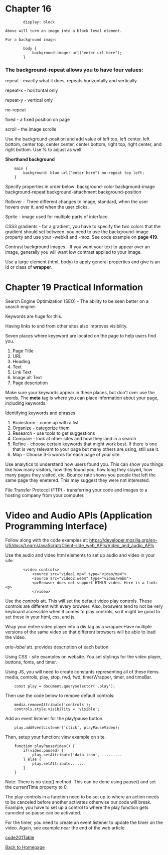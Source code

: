 # Chapter 16

            display: block

    Above will turn an image into a block level element.

    For a background image:

            body {
                background-image: url("enter url here");
            }

### The background-repeat allows you to have four values:

repeat - exactly what it does, repeats horizontally and vertically.

repeat-x - horizontal only

repeat-y - vertical only

no-repeat

fixed - a fixed position on page

scroll - the image scrolls

Use the background-position and add value of left top, left center, left bottom, center top, center center, center bottom, right top, right center, and right bottom. Use % to adjust as well.

**Shorthand background**

        main {
            background: blue url("enter here") no-repeat top left;
        }
        
Specify properties in order below:
background-color
background-image
background-repeat
background-attachment
background-position

Rollover - Three different changes to image, standard, when the user hovers over it, and when the user clicks. 

Sprite -  image used for multiple parts of interface. 

CSS3 gradients - for a gradient, you have to specify the two colors that the gradient should set between. you need to use the background-image property and use your -webkit and -moz. See code example on **page 419**.

Contrast background images - If you want your text to appear over an image, generally you will want low contrast applied to your image.

Use a large element (html, body) to apply general properties and give is an id or class of **wrapper**. 

# Chapter 19 Practical Information

Search Engine Optimization (SEO) - The ability to be seen better on a search engine.

Keywords are huge for this.

Having links to and from other sites also improves visibility. 

Seven places where keyeword are located on the page to help users find you.

1. Page Title
2. URL
3. Heading
4. Text
5. Link Text
6. Image alt Text
7. Page description

Make sure your keywords appear in these places, but don't over use the words. The **meta** tag is where you can place information about your page, including keywords. 

Identifying keywords and phrases

1. Brainstorm - come up with a list
2. Organize - categorize them
3. Research - use tools to get suggestions
4. Compare - look at other sites and how they land in a search
5. Refine - choose certain keywords that might work best. If there is one that is very relevant to your page but many others are using, still use it.
6. Map - Choose 3-5 words for each page of your site.

Use analytics to understand how users found you. This can show you things like how many visitors, how they found you, how long they stayed, how many pages they visited, etc. Bounce rate shows you people that left the same page they enetered. This may suggest they were not interested.

File Transfer Protocol (FTP) - transferring your code and images to a hosting company from your computer. 


# Video and Audio APIs (Application Programming Interface)

Follow along with the code examples at: https://developer.mozilla.org/en-US/docs/Learn/JavaScript/Client-side_web_APIs/Video_and_audio_APIs

Use the audio and video html elements to set up audio and video in your site.

            <video controls>
                <source src="video1.mp4" type="video/mp4">
                <source src="video2.webm" type="video/webm">
                <p>Browser does not support HTML5 video. Here is a link: <p>
                </video>

Use the _controls_ att. This will set the default video play controls. These controls are different with every browser. Also, broswers tend to not be very keyboard accessible when it comes to play controls, so it might be good to set these in your html, css, and js.

Wrap your entire video player into a div tag as a wrapper.Have multiple versions of the same video so that different browsers will be able to load the video.

_aria-label_ att. provides description of each button

Using CSS - site examples on website. You set stylings for the video player, buttons, fonts, and timer. 

Using JS, you will need to create constants representing all of these items. media, controls, play, stop, rwd, fwd, timerWrapper, timer, and timeBar.

        const play = document.queryselector('.play');

Then use the code below to remove default controls:

        media.removeAttribute('controls');
        controls.style.visibility = 'visible';

Add an event listener for the play/pause button.

        play.addEventListener('click', playPauseVideo);

Then, setup your function: view example on site.

        function playPauseVideo() {
            if(video.paused) {
                play.setAttribute('data-icon', .........
            } else {
                play.setAttribute.......
            }
        }

Note: There is no stop() method. This can be done using pause() and set the currentTime property to 0. 

The play controls in a function need to be set up to where an action needs to be canceled before another activates otherwise our code will break. Example, you have to set up a control to where the play function gets canceled so pause can be activated.

For the timer, you need to create an event listener to update the timer on the video. Again, see example near the end of the web article. 

[code201Table](201/code201Table.md)

[Back to Homepage](README.md)